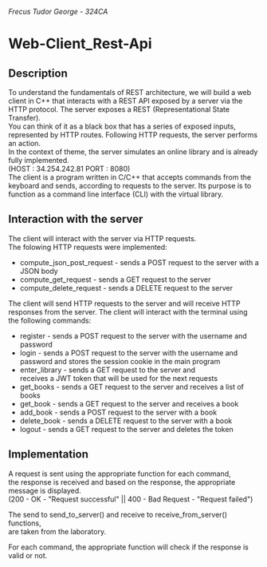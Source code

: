 *Frecus Tudor George - 324CA*
# Web-Client_Rest-Api
###
## Description
To understand the fundamentals of REST architecture, we will build a web client in C++ that
interacts with a REST API exposed by a server via the HTTP protocol.
The server exposes a REST (Representational
State Transfer).  
 You can think of it as a black box that has a series of exposed inputs,
represented by HTTP routes. Following HTTP requests, the server performs an action.   
In the context of
theme, the server simulates an online library and is already fully implemented.   
(HOST : 34.254.242.81 PORT : 8080)  
The client is a program written in C/C++ that accepts commands from the keyboard and sends, according to
requests to the server. Its purpose is to function as a command line interface
(CLI) with the virtual library.

## Interaction with the server
The client will interact with the server via HTTP requests.  
The folowing HTTP requests were implemented:
* compute_json_post_request - sends a POST request to the server with a JSON body
* compute_get_request - sends a GET request to the server
* compute_delete_request - sends a DELETE request to the server

The client will send HTTP requests to the server and will receive HTTP responses from the server.
The client will interact with the terminal using the following commands:
* register - sends a POST request to the server with the username and password
* login - sends a POST request to the server with the username and password and stores the session cookie in the main program
* enter_library - sends a GET request to the server and  
 receives a JWT token that will be used for the next requests
* get_books - sends a GET request to the server and receives a list of books
* get_book - sends a GET request to the server and receives a book
* add_book - sends a POST request to the server with a book
* delete_book - sends a DELETE request to the server with a book
* logout - sends a GET request to the server and deletes the token

## Implementation
A request is sent using the appropriate function for each command,  
the response is received and based on the response, the appropriate message is displayed.   
(200 - OK - "Request successful" || 400 - Bad Request - "Request failed")  

The send to send_to_server() and receive to receive_from_server() functions,  
 are taken from the laboratory.

For each command, the appropriate function will check if the response is valid or not.